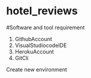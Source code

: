 # hotel_reviews
#Software and tool requirement
1. GithubAccount
2. VisualStudiocodeIDE
3. HerokuAccount
4. GitCli

Create new environment

